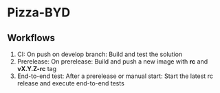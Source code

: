 # Pizza-BYD

## Workflows

1. CI: On push on develop branch: Build and test the solution
1. Prerelease: On prerelease: Build and push a new image with **rc** and **vX.Y.Z-rc** tag
1. End-to-end test: After a prerelease or manual start: Start the latest rc release and execute end-to-end tests

